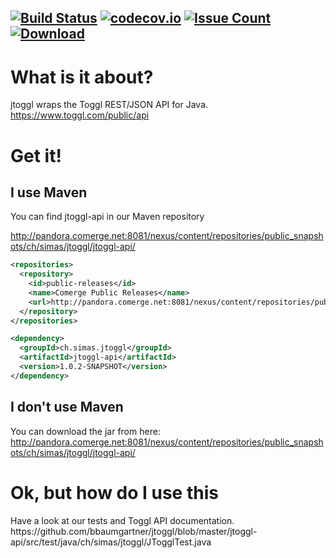 [![Build Status](https://travis-ci.org/konikvranik/jtoggl.svg?branch=master)](https://travis-ci.org/konikvranik/jtoggl) [![codecov.io](https://codecov.io/github/konikvranik/jtoggl/coverage.svg?branch=master)](https://codecov.io/github/konikvranik/jtoggl?branch=master) [![Issue Count](https://codeclimate.com/github/konikvranik/jtoggl/badges/issue_count.svg)](https://codeclimate.com/github/konikvranik/jtoggl) [![Download](https://api.bintray.com/packages/konikvranik/maven/jtoggl/images/download.svg)](https://bintray.com/konikvranik/maven/jtoggl/_latestVersion)
----
<h1>What is it about?</h1>

jtoggl wraps the Toggl REST/JSON API for Java. 
https://www.toggl.com/public/api

<h1>Get it!</h1>

<h2>I use Maven</h2>
You can find jtoggl-api in our Maven repository

http://pandora.comerge.net:8081/nexus/content/repositories/public_snapshots/ch/simas/jtoggl/jtoggl-api/

```XML
<repositories>
  <repository>
    <id>public-releases</id>
    <name>Comerge Public Releases</name>
    <url>http://pandora.comerge.net:8081/nexus/content/repositories/public_snapshots/</url>
  </repository>
</repositories>

<dependency>
  <groupId>ch.simas.jtoggl</groupId>
  <artifactId>jtoggl-api</artifactId>
  <version>1.0.2-SNAPSHOT</version>
</dependency>
```

<h2>I don't use Maven</h2>

You can download the jar from here: http://pandora.comerge.net:8081/nexus/content/repositories/public_snapshots/ch/simas/jtoggl/jtoggl-api/

<h1>Ok, but how do I use this</h1>
Have a look at our tests and Toggl API documentation. https://github.com/bbaumgartner/jtoggl/blob/master/jtoggl-api/src/test/java/ch/simas/jtoggl/JTogglTest.java

